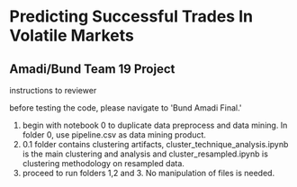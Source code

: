 # Predicting Successful Trades In Volatile Markets
## Amadi/Bund Team 19 Project
 instructions to reviewer

 before testing the code, please navigate to 'Bund Amadi Final.'
 1. begin with notebook 0 to duplicate data preprocess and data mining. In folder 0, use pipeline.csv as data mining product.
 2. 0.1 folder contains clustering artifacts, cluster_technique_analysis.ipynb is the main clustering and analysis and cluster_resampled.ipynb is clustering methodology on resampled data.
 3. proceed to run folders 1,2 and 3. No manipulation of files is needed.
